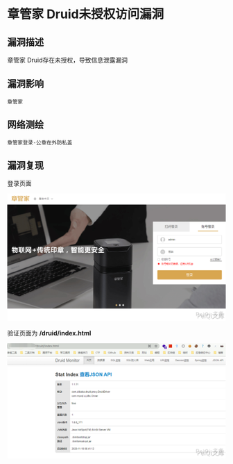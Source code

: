 # 

# 章管家 Druid未授权访问漏洞

## 漏洞描述

章管家 Druid存在未授权，导致信息泄露漏洞

## 漏洞影响

```
章管家
```

## 网络测绘

```
章管家登录-公章在外防私盖
```

## 漏洞复现

登录页面

![](./images/202202091905857.png)



验证页面为 **/druid/index.html**



![](./images/202202091905148.png)
